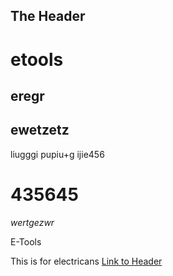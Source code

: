 ## The Header




# etools
## eregr ##

ewetzetz
--------

  liugggi
  pupiu+g
  ijie456
  
  
435645
======


*wertgezwr*


E-Tools

This is for electricans
[Link to Header](#the-header)
